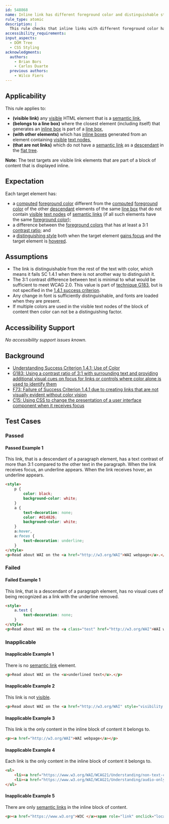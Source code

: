 ```yaml
---
id: 548868
name: Inline link has different foreground color and distinguishable style on hover and focus
rule_type: atomic
description: |
  This rule checks that inline links with different foreground color have a style on hover and focus that distinguishes them from the surrounding text
accessibility_requirements:
input_aspects:
  - DOM Tree
  - CSS Styling
acknowledgments:
  authors:
    - Brian Bors
    - Carlos Duarte
  previous authors:
    - Wilco Fiers
---
```


## Applicability

This rule applies to:
- **(visible link)** any [visible][] HTML element that is a [semantic link][],
- **(belongs to a line box)** where the closest element (including itself) that generates an [inline box][] is part of a [line box][], 
- **(with other elements)** which has [inline boxes][inline box] generated from an element containing [visible][] [text nodes][text node], 
- **(that are not links)** which do not have a [semantic link][] as a [descendant][] in the [flat tree][].

**Note:** The test targets are visible link elements that are part of a block of content that is displayed inline.

## Expectation

Each target element has:

- a [computed][] [foreground color][] different from the [computed][] [foreground color][] of the other [descendant][] elements of the same [line box][] that do not contain [visible][] [text nodes][text node] of [semantic links][semantic link] (if all such elements have the same [foreground color][]);
- a difference between the [foreground colors][foreground color] that has at least a 3:1 [contrast ratio](https://www.w3.org/TR/WCAG21/#dfn-contrast-ratio); and
- a [distinguishing style][] both when the target element [gains focus][focused] and the target element is [hovered][].

## Assumptions

- The link is distinguishable from the rest of the text with color, which means it fails SC 1.4.1 when there is not another way to distinguish it.
- The 3:1 contrast difference between text is minimal to what would be sufficient to meet WCAG 2.0. This value is part of [technique G183](https://www.w3.org/WAI/WCAG21/Techniques/general/G183), but is not specified in the [1.4.1 success criterion](https://www.w3.org/WAI/WCAG21/Understanding/use-of-color.html).
- Any change in font is sufficiently distinguishable, and fonts are loaded when they are present.
- If multiple colors are used in the visible text nodes of the block of content then color can not be a distinguishing factor.

## Accessibility Support

_No accessibility support issues known._

## Background

- [Understanding Success Criterion 1.4.1: Use of Color](https://www.w3.org/WAI/WCAG21/Understanding/use-of-color.html)
- [G183: Using a contrast ratio of 3:1 with surrounding text and providing additional visual cues on focus for links or controls where color alone is used to identify them](https://www.w3.org/WAI/WCAG21/Techniques/general/G183)
- [F73: Failure of Success Criterion 1.4.1 due to creating links that are not visually evident without color vision](https://www.w3.org/WAI/WCAG21/Techniques/failures/F73)
- [C15: Using CSS to change the presentation of a user interface component when it receives focus](https://www.w3.org/WAI/WCAG21/Techniques/css/C15)

## Test Cases

### Passed

#### Passed Example 1

This link, that is a descendant of a paragraph element, has a text contrast of more than 3:1 compared to the other text in the paragraph. When the link receives focus, an underline appears. When the link receives hover, an underline appears.

```html
<style>
	p {
		color: black;
		background-color: white;
	}
	a {
		text-decoration: none;
		color: #d14826;
		background-color: white;
	}
	a:hover,
	a:focus {
		text-decoration: underline;
	}
</style>
<p>Read about WAI on the <a href="http://w3.org/WAI">WAI webpage</a>.</p>
```

### Failed

#### Failed Example 1

This link, that is a descendant of a paragraph element, has no visual cues of being recognized as a link with the underline removed.

```html
<style>
	a.test {
		text-decoration: none;
	}
</style>
<p>Read about WAI on the <a class="test" href="http://w3.org/WAI">WAI webpage</a>.</p>
```

### Inapplicable

#### Inapplicable Example 1

There is no [semantic link][] element.

```html
<p>Read about WAI on the <u>underlined text</u>.</p>
```

#### Inapplicable Example 2 

This link is not [visible][].

```html
<p>Read about WAI on the <a href="http://w3.org/WAI" style="visibility:hidden">WAI webpage</a>.</p>
```

#### Inapplicable Example 3

This link is the only content in the inline block of content it belongs to.

```html
<p><a href="http://w3.org/WAI">WAI webpage</a></p>
```

#### Inapplicable Example 4

Each link is the only content in the inline block of content it belongs to.

```html
<ul>
	<li><a href="https://www.w3.org/WAI/WCAG21/Understanding/non-text-content.html">SC 1.1.1</a></li>
	<li><a href="https://www.w3.org/WAI/WCAG21/Understanding/audio-only-and-video-only-prerecorded">SC 1.2.1</a></li>
</ul>
```

#### Inapplicable Example 5

There are only [semantic links][semantic link] in the inline block of content.

```html
<p><a href="https://www.w3.org">W3C </a><span role="link" onclick="location='https://www.w3.org/WAI/'">WAI</span></p>
```

[br]: https://html.spec.whatwg.org/#the-br-element
[computed]: https://drafts.csswg.org/css-cascade/#computed-value
[descendant]: https://dom.spec.whatwg.org/#concept-tree-descendant
[distinguishing style]: #distinguishing-styles 'Definition of distinguishing styles'
[flat tree]: https://drafts.csswg.org/css-scoping/#flat-tree 'Definition of flat tree'
[focused]: #focused 'Definition of focused'
[foreground color]: https://www.w3.org/TR/css-color-3/#foreground
[hovered]: #hovered 'Definition of hovered'
[inline box]: https://drafts.csswg.org/css-display/#inline-box 'Definition of inline box'
[line box]: https://drafts.csswg.org/css2/visuren.html#line-box 'Definition of line box'
[semantic link]: #semantic-link 'Definition of semantic link'
[text node]: https://dom.spec.whatwg.org/#text
[visible]: #visible 'Definition of visible'
